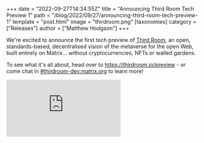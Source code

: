 +++
date = "2022-09-27T14:34:55Z"
title = "Announcing Third Room Tech Preview 1"
path = "/blog/2022/09/27/announcing-third-room-tech-preview-1"
template = "post.html"
image = "thirdroom.png"
[taxonomies]
category = ["Releases"]
author = ["Matthew Hodgson"]
+++

We're excited to announce the first tech preview of [Third Room](https://thirdroom.io/), an open, standards-based, decentralised vision of the metaverse for the open Web, built entirely on Matrix… without cryptocurrencies, NFTs or walled gardens.

To see what it's all about, head over to <https://thirdroom.io/preview> - or come chat in [#thirdroom-dev:matrix.org](https://matrix.to/#/#thirdroom-dev:matrix.org) to learn more!


<iframe src="https://www.youtube.com/embed/skC5TYRAgKE" loading="lazy" title="YouTube video player" frameborder="0" allow="accelerometer; autoplay; clipboard-write; encrypted-media; gyroscope; picture-in-picture" allowfullscreen></iframe>
